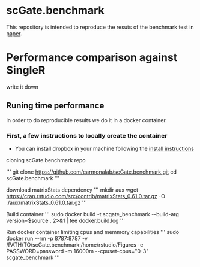 # scGate.benchmark
This repository is intended to reproduce the resuts of the benchmark test in [paper](url_here). 

# Performance comparison against SingleR
write it down

## Runing time performance
In order to do reproducible results we do it in a docker container.

### First, a few instructions to locally create the container
* You can install dropbox in your machine following the [install instructions](https://docs.docker.com/engine/install/)

cloning scGate.benchmark repo

'''
git clone https://github.com/carmonalab/scGate.benchmark.git
cd scGate.benchmark
''' 

download matrixStats dependency 
'''
mkdir aux
wget https://cran.rstudio.com/src/contrib/matrixStats_0.61.0.tar.gz -O ./aux/matrixStats_0.61.0.tar.gz
'''

Build container
'''
sudo docker build -t scgate_benchmark --build-arg version=$source . 2>&1 | tee docker.build.log
'''

Run docker container limiting cpus and memmory capabilities
'''
sudo docker run --rm -p 8787:8787 -v /PATH/TO/scGate.benchmark:/home/rstudio/Figures -e PASSWORD=password -m 16000m --cpuset-cpus="0-3"  scgate_benchmark
'''
